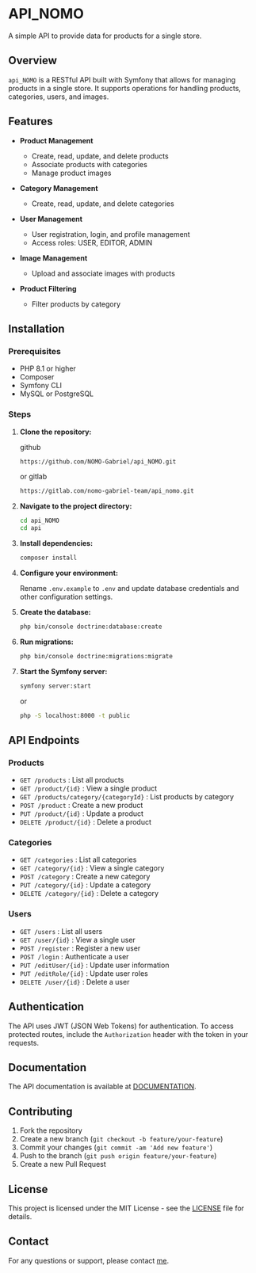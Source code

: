 # API_NOMO

A simple API to provide data for products for a single store.

## Overview

`api_NOMO` is a RESTful API built with Symfony that allows for managing products in a single store. It supports operations for handling products, categories, users, and images. 

## Features

- **Product Management**
  - Create, read, update, and delete products
  - Associate products with categories
  - Manage product images

- **Category Management**
  - Create, read, update, and delete categories

- **User Management**
  - User registration, login, and profile management
  - Access roles: USER, EDITOR, ADMIN

- **Image Management**
  - Upload and associate images with products

- **Product Filtering**
  - Filter products by category

## Installation

### Prerequisites

- PHP 8.1 or higher
- Composer
- Symfony CLI
- MySQL or PostgreSQL

### Steps

1. **Clone the repository:**

    github
    ```bash
    https://github.com/NOMO-Gabriel/api_NOMO.git
    ```
    or gitlab
     ```bash
     https://gitlab.com/nomo-gabriel-team/api_nomo.git
    ```
   

2. **Navigate to the project directory:**

    ```bash
    cd api_NOMO
    cd api
    ```

3. **Install dependencies:**

    ```bash
    composer install
    ```

4. **Configure your environment:**

    Rename `.env.example` to `.env` and update database credentials and other configuration settings.

5. **Create the database:**

    ```bash
    php bin/console doctrine:database:create
    ```

6. **Run migrations:**

    ```bash
    php bin/console doctrine:migrations:migrate
    ```

7. **Start the Symfony server:**

    ```bash
    symfony server:start
    ```
    or 
    ```bash
   php -S localhost:8000 -t public
    ```

## API Endpoints

### Products

- `GET /products` : List all products
- `GET /product/{id}` : View a single product
- `GET /products/category/{categoryId}` : List products by category
- `POST /product` : Create a new product
- `PUT /product/{id}` : Update a product
- `DELETE /product/{id}` : Delete a product

### Categories

- `GET /categories` : List all categories
- `GET /category/{id}` : View a single category
- `POST /category` : Create a new category
- `PUT /category/{id}` : Update a category
- `DELETE /category/{id}` : Delete a category

### Users

- `GET /users` : List all users
- `GET /user/{id}` : View a single user
- `POST /register` : Register a new user
- `POST /login` : Authenticate a user
- `PUT /editUser/{id}` : Update user information
- `PUT /editRole/{id}` : Update user roles
- `DELETE /user/{id}` : Delete a user

## Authentication

The API uses JWT (JSON Web Tokens) for authentication. To access protected routes, include the `Authorization` header with the token in your requests.

## Documentation

The API documentation is available at [DOCUMENTATION](docs/README.md).

## Contributing

1. Fork the repository
2. Create a new branch (`git checkout -b feature/your-feature`)
3. Commit your changes (`git commit -am 'Add new feature'`)
4. Push to the branch (`git push origin feature/your-feature`)
5. Create a new Pull Request

## License

This project is licensed under the MIT License - see the [LICENSE](/License.txt) file for details.

## Contact

For any questions or support, please contact [me](mailto:gabriel.nomo@facsciences-uy1.cm).
